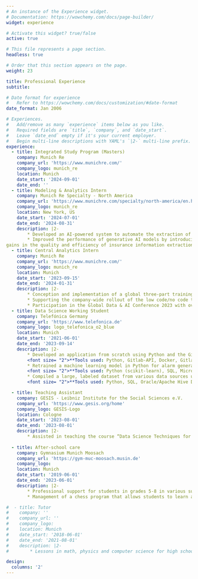```yaml
---
# An instance of the Experience widget.
# Documentation: https://wowchemy.com/docs/page-builder/
widget: experience

# Activate this widget? true/false
active: true

# This file represents a page section.
headless: true

# Order that this section appears on the page.
weight: 23

title: Professional Experience
subtitle:

# Date format for experience
#   Refer to https://wowchemy.com/docs/customization/#date-format
date_format: Jan 2006

# Experiences.
#   Add/remove as many `experience` items below as you like.
#   Required fields are `title`, `company`, and `date_start`.
#   Leave `date_end` empty if it's your current employer.
#   Begin multi-line descriptions with YAML's `|2-` multi-line prefix.
experience:
  - title: Integrated Study Program (Masters)
    company: Munich Re
    company_url: 'https://www.munichre.com/'
    company_logo: munich_re
    location: Munich
    date_start: '2024-09-01'
    date_end: ''
  - title: Modeling & Analytics Intern
    company: Munich Re Specialty - North America
    company_url: 'https://www.munichre.com/specialty/north-america/en.html'
    company_logo: munich_re
    location: New York, US
    date_start: '2024-07-01'
    date_end: '2024-08-31'
    description: |2-
        * Developed an AI-powered system to automate the extraction of primary insurance submission information using state-of-the-art large language models (LLMs). Improved the F1 score for various variable extractions by up to 100%
        * Improved the performance of generative AI models by introducing advanced prompting techniques, leading to significant
gains in the quality and efficiency of insurance information extraction
  - title: Central Analytics Intern
    company: Munich Re
    company_url: 'https://www.munichre.com/'
    company_logo: munich_re
    location: Munich
    date_start: '2023-09-15'
    date_end: '2024-01-31'
    description: |2-
        * Conception and implementation of a global three-part training series on generative AI and Large Language Models (LLMs) for more than 700 colleagues worldwide
        * Supporting the company-wide rollout of the low code/no code tool Dataiku, community management and leading the  technical support of the business units for use cases, including automatic data cleansing and harmonization through LLMs and termination statistics
        * Participation in the Global Data & AI Conference 2023 with over 350 participants
  - title: Data Science Working Student
    company: Telefónica Germany
    company_url: 'https://www.telefonica.de'
    company_logo: logo_telefonica_o2_blue
    location: Munich
    date_start: '2021-06-01'
    date_end: '2023-09-14'
    description: |2-
        * Developed an application from scratch using Python and the Gitlab API, seamlessly enabling collaboration between teams for over 100 employees  
        <font size= "2">**Tools used: Python, Gitlab-API, Docker, Gitlab-CI/CD, Scheduler**</font>
        * Retrained a machine learning model in Python for alarm generation on financially-relevant time series data, resulting in improved aggregation of alarm periods and a clear reduction of false alarms by 33%  
        <font size= "2">**Tools used: Python (scikit-learn), SQL, Microsoft Azure Databricks**</font>
        * Compiled a large, labeled dataset from various data sources using complex SQL queries, and subsequently implemented automated plausibility checks using cloud computing resources  
        <font size= "2">**Tools used: Python, SQL, Oracle/Apache Hive Database**</font>

  - title: Teaching Assistant
    company: GESIS - Leibniz Institute for the Social Sciences e.V.
    company_url: 'https://www.gesis.org/home'
    company_logo: GESIS-Logo
    location: Cologne
    date_start: '2023-08-01'
    date_end: '2023-08-01'
    description: |2-
        * Assisted in teaching the course “Data Science Techniques for Survey Researchers” at Summer School
        
  - title: After-school care
    company: Gymnasium Munich Moosach
    company_url: 'https://gym-muc-moosach.musin.de'
    company_logo: 
    location: Munich
    date_start: '2019-06-01'
    date_end: '2023-06-01'
    description: |2-
        * Professional support for students in grades 5-8 in various subjects
        * Management of a chess program that allows students to learn and explore the game of chess

#  - title: Tutor
#    company: ''
#    company_url: ''
#    company_logo: 
#    location: Munich
#    date_start: '2018-06-01'
#    date_end: '2021-08-01'
#    description: |2-
#        * Lessons in math, physics and computer science for high school students which led to improved grades

design:
  columns: '2'
---
```

